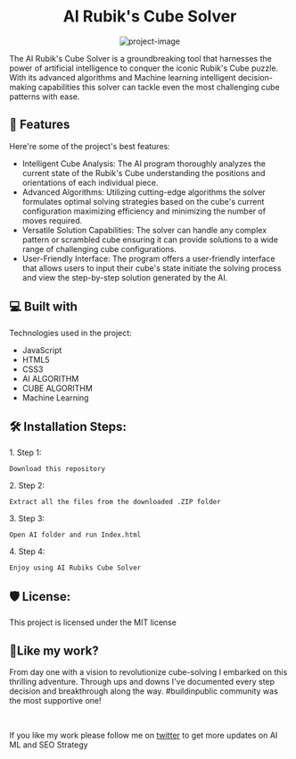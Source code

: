 <h1 align="center" id="title">AI Rubik's Cube Solver</h1>

<p align="center"><img src="https://pbs.twimg.com/media/Fx8fv6oaMAYdmHb?format=png&amp;name=large" alt="project-image"></p>

<p id="description">The AI Rubik's Cube Solver is a groundbreaking tool that harnesses the power of artificial intelligence to conquer the iconic Rubik's Cube puzzle. With its advanced algorithms and Machine learning intelligent decision-making capabilities this solver can tackle even the most challenging cube patterns with ease.</p>

<h2>🧐 Features</h2>

Here're some of the project's best features:

*   Intelligent Cube Analysis: The AI program thoroughly analyzes the current state of the Rubik's Cube understanding the positions and orientations of each individual piece.
*   Advanced Algorithms: Utilizing cutting-edge algorithms the solver formulates optimal solving strategies based on the cube's current configuration maximizing efficiency and minimizing the number of moves required.
*   Versatile Solution Capabilities: The solver can handle any complex pattern or scrambled cube ensuring it can provide solutions to a wide range of challenging cube configurations.
*   User-Friendly Interface: The program offers a user-friendly interface that allows users to input their cube's state initiate the solving process and view the step-by-step solution generated by the AI.

  
  
<h2>💻 Built with</h2>

Technologies used in the project:

*   JavaScript
*   HTML5
*   CSS3
*   AI ALGORITHM
*   CUBE ALGORITHM
*   Machine Learning

<h2>🛠️ Installation Steps:</h2>

<p>1. Step 1:</p>

```
Download this repository
```

<p>2. Step 2:</p>

```
Extract all the files from the downloaded .ZIP folder
```

<p>3. Step 3:</p>

```
Open AI folder and run Index.html
```

<p>4. Step 4:</p>

```
Enjoy using AI Rubiks Cube Solver
```

<h2>🛡️ License:</h2>

This project is licensed under the MIT license

<h2>💖Like my work?</h2>

<p>From day one with a vision to revolutionize cube-solving I embarked on this thrilling adventure. Through ups and downs I've documented every step decision and breakthrough along the way. #buildinpublic community was the most supportive one! </p>
<br>
<p>If you like my work please follow me on <a href="https://twitter.com/suhasasumukh">twitter</a> to get more updates on AI ML and SEO Strategy</p>
